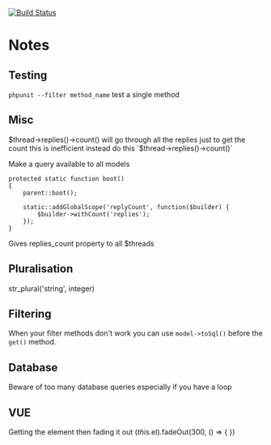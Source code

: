 [![Build Status](https://travis-ci.org/noobling/forum.svg?branch=master)](https://travis-ci.org/noobling/forum)

# Notes

## Testing

`phpunit --filter method_name` test a single method

## Misc
$thread->replies()->count() will go through all the replies just to get the count this is inefficient instead do this `$thread->replies()->count()`

Make a query available to all models
````
protected static function boot()
{
    parent::boot();

    static::addGlobalScope('replyCount', function($builder) {
        $builder->withCount('replies');
    });
}
````
Gives replies_count property to all $threads

## Pluralisation
str_plural('string', integer)

## Filtering
When your filter methods don't work you can use `model->toSql()` before the `get()` method.

## Database
Beware of too many database queries especially if you have a loop

## VUE
Getting the element then fading it out
$(this.$el).fadeOut(300, () => {
})